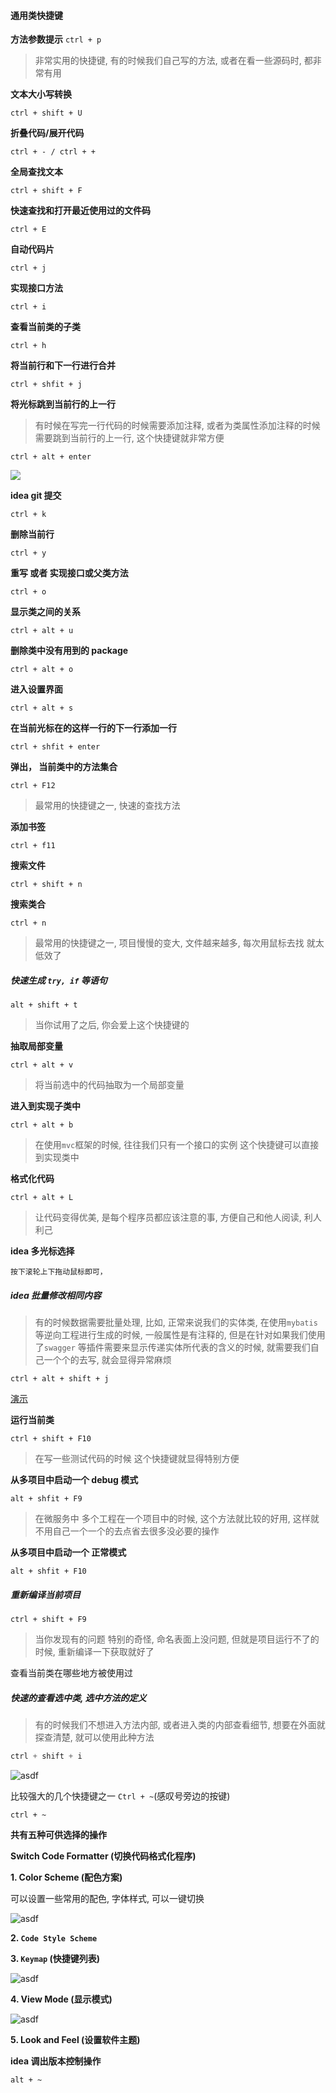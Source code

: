 #### 通用类快捷键

**方法参数提示**
`ctrl + p`

> 非常实用的快捷键, 有的时候我们自己写的方法, 或者在看一些源码时, 都非常有用



**文本大小写转换**

```
ctrl + shift + U
```



**折叠代码/展开代码**

```
ctrl + - / ctrl + +
```

**全局查找文本**

```
ctrl + shift + F
```

**快速查找和打开最近使用过的文件码**

```
ctrl + E
```

**自动代码片**

```
ctrl + j
```


**实现接口方法**

```
ctrl + i
```

**查看当前类的子类**

```
ctrl + h
```

**将当前行和下一行进行合并**

```
ctrl + shfit + j
```

**将光标跳到当前行的上一行**

> 有时候在写完一行代码的时候需要添加注释, 或者为类属性添加注释的时候需要跳到当前行的上一行, 这个快捷键就非常方便

```
ctrl + alt + enter
```

![](https://raw.githubusercontent.com/xiaoxiunique/Web-Tip/master/ctrlaltenter.gif)

**idea git 提交**

```
ctrl + k
```

**删除当前行**

```
ctrl + y
```

**重写 或者 实现接口或父类方法**

```
ctrl + o
```

**显示类之间的关系**

```
ctrl + alt + u
```

**删除类中没有用到的 package**

```
ctrl + alt + o
```

**进入设置界面**

```
ctrl + alt + s
```

**在当前光标在的这样一行的下一行添加一行**

```
ctrl + shfit + enter
```

**弹出， 当前类中的方法集合**

```
ctrl + F12
```

> 最常用的快捷键之一, 快速的查找方法

**添加书签**

```
ctrl + f11
```

**搜索文件**

```
ctrl + shift + n
```

**搜索类合**

```
ctrl + n
```

> 最常用的快捷键之一, 项目慢慢的变大, 文件越来越多, 每次用鼠标去找 就太低效了

##### 快速生成 `try, if` 等语句

```
alt + shift + t
```

> 当你试用了之后, 你会爱上这个快捷键的

**抽取局部变量**

```
ctrl + alt + v
```

> 将当前选中的代码抽取为一个局部变量

**进入到实现子类中**

```
ctrl + alt + b
```

> 在使用`mvc`框架的时候, 往往我们只有一个接口的实例 这个快捷键可以直接到实现类中

**格式化代码**

```
ctrl + alt + L
```

> 让代码变得优美, 是每个程序员都应该注意的事, 方便自己和他人阅读, 利人利己

**idea 多光标选择**

```
按下滚轮上下拖动鼠标即可，
```

##### idea 批量修改相同内容

> 有的时候数据需要批量处理, 比如, 正常来说我们的实体类, 在使用`mybatis` 等逆向工程进行生成的时候, 一般属性是有注释的, 但是在针对如果我们使用了`swagger` 等插件需要来显示传递实体所代表的含义的时候, 就需要我们自己一个个的去写, 就会显得异常麻烦

```
ctrl + alt + shift + j
```

[演示](http://images.atomblogs.com/test.gif)

**运行当前类**

```
ctrl + shift + F10
```

> 在写一些测试代码的时候 这个快捷键就显得特别方便

**从多项目中启动一个 debug 模式**

```
alt + shfit + F9
```

> 在微服务中 多个工程在一个项目中的时候, 这个方法就比较的好用, 这样就不用自己一个一个的去点省去很多没必要的操作

**从多项目中启动一个 正常模式**

```
alt + shfit + F10
```

##### 重新编译当前项目

```
ctrl + shift + F9
```

> 当你发现有的问题 特别的奇怪, 命名表面上没问题, 但就是项目运行不了的时候, 重新编译一下获取就好了

查看当前类在哪些地方被使用过

##### 快速的查看选中类, 选中方法的定义

> 有的时候我们不想进入方法内部, 或者进入类的内部查看细节, 想要在外面就探查清楚, 就可以使用此种方法

```java
ctrl + shift + i
```

![asdf](http://193.112.98.8/atomImg/key/ctrl-shift-i.png)

比较强大的几个快捷键之一 `Ctrl + ~`(感叹号旁边的按键)

```
ctrl + ~
```

**共有五种可供选择的操作**

**Switch Code Formatter (切换代码格式化程序)**

**1. Color Scheme (配色方案)**

可以设置一些常用的配色, 字体样式, 可以一键切换

![asdf](http://193.112.98.8/atomImg/key/ctrl-~-change-background.gif)

**2. `Code Style Scheme`**

**3. `Keymap` (快捷键列表)**

![asdf](http://193.112.98.8/atomImg/key/ctrl-~-keymap.gif)

**4. View Mode (显示模式)**

![asdf](http://193.112.98.8/atomImg/key/ctrl-~-view-model.gif)

**5. Look and Feel (设置软件主题)**

**idea 调出版本控制操作**

```
alt + ~
```
